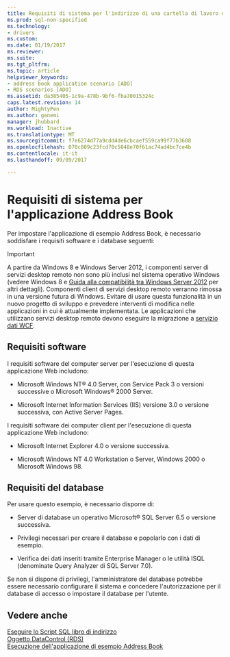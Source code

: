 ```yaml
---
title: Requisiti di sistema per l'indirizzo di una cartella di lavoro dell'applicazione | Documenti Microsoft
ms.prod: sql-non-specified
ms.technology:
- drivers
ms.custom: 
ms.date: 01/19/2017
ms.reviewer: 
ms.suite: 
ms.tgt_pltfrm: 
ms.topic: article
helpviewer_keywords:
- address book application scenario [ADO]
- RDS scenarios [ADO]
ms.assetid: da385405-1c9a-478b-9bf6-fba70015324c
caps.latest.revision: 14
author: MightyPen
ms.author: genemi
manager: jhubbard
ms.workload: Inactive
ms.translationtype: MT
ms.sourcegitcommit: f7e6274d77a9cdd4de6cbcaef559ca99f77b3608
ms.openlocfilehash: 070c809c23fcd70c5048e70f61ac74ad4bc7ce4b
ms.contentlocale: it-it
ms.lasthandoff: 09/09/2017

---
```

# <a name="system-requirements-for-the-address-book-application"></a>Requisiti di sistema per l'applicazione Address Book
Per impostare l'applicazione di esempio Address Book, è necessario soddisfare i requisiti software e i database seguenti:  
  
> [!IMPORTANT]
>  A partire da Windows 8 e Windows Server 2012, i componenti server di servizi desktop remoto non sono più inclusi nel sistema operativo Windows (vedere Windows 8 e [Guida alla compatibilità tra Windows Server 2012](https://www.microsoft.com/en-us/download/details.aspx?id=27416) per altri dettagli). Componenti client di servizi desktop remoto verranno rimossa in una versione futura di Windows. Evitare di usare questa funzionalità in un nuovo progetto di sviluppo e prevedere interventi di modifica nelle applicazioni in cui è attualmente implementata. Le applicazioni che utilizzano servizi desktop remoto devono eseguire la migrazione a [servizio dati WCF](http://go.microsoft.com/fwlink/?LinkId=199565).  
  
## <a name="software-requirements"></a>Requisiti software  
 I requisiti software del computer server per l'esecuzione di questa applicazione Web includono:  
  
-   Microsoft Windows NT® 4.0 Server, con Service Pack 3 o versioni successive o Microsoft Windows® 2000 Server.  
  
-   Microsoft Internet Information Services (IIS) versione 3.0 o versione successiva, con Active Server Pages.  
  
 I requisiti software dei computer client per l'esecuzione di questa applicazione Web includono:  
  
-   Microsoft Internet Explorer 4.0 o versione successiva.  
  
-   Microsoft Windows NT 4.0 Workstation o Server, Windows 2000 o Microsoft Windows 98.  
  
## <a name="database-requirements"></a>Requisiti del database  
 Per usare questo esempio, è necessario disporre di:  
  
-   Server di database un operativo Microsoft® SQL Server 6.5 o versione successiva.  
  
-   Privilegi necessari per creare il database e popolarlo con i dati di esempio.  
  
-   Verifica dei dati inseriti tramite Enterprise Manager o le utilità ISQL (denominate Query Analyzer di SQL Server 7.0).  
  
 Se non si dispone di privilegi, l'amministratore del database potrebbe essere necessario configurare il sistema e concedere l'autorizzazione per il database di accesso o impostare il database per l'utente.  
  
## <a name="see-also"></a>Vedere anche  
 [Eseguire lo Script SQL libro di indirizzo](../../../ado/guide/remote-data-service/running-the-address-book-sql-script.md)   
 [Oggetto DataControl (RDS)](../../../ado/reference/rds-api/datacontrol-object-rds.md)   
 [Esecuzione dell'applicazione di esempio Address Book](../../../ado/guide/remote-data-service/running-the-address-book-sample-application.md)



